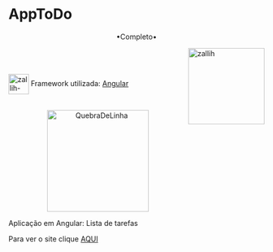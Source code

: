 # AppToDo


<p align="middle">•Completo•</p>

<img align="right" alt="zallih" width="150" src="https://cdn.discordapp.com/attachments/1128416328215167096/1157425285344534678/download20230905181423.png?ex=65188fcb&is=65173e4b&hm=b0e8aa7c9f76c1b1754445d694f1c2605c8797b492674411d964d17f44d6ac5d&">
  <br><br>
<div style="display: inline_block"><br>
 
  <img align="center" alt="zallih-css" height="40" width="40" src="https://angular.io/assets/images/logos/angularjs/AngularJS-Shield.svg">
  Framework utilizada: <a href="#">Angular</a><br><br>


  <p align="middle">
  <img width="200" alt="QuebraDeLinha" src="https://media.discordapp.net/attachments/783761333358166056/875852044928425984/divider-2461548_640.png">
  </p>
  
  <p>
 Aplicação em Angular: Lista de tarefas
    
   Para ver o site clique  <a href="https://app-to-do-v9ru.vercel.app/">AQUI</a>
  </p>

